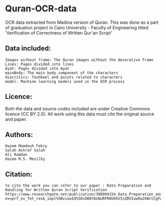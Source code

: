 # Quran-OCR-data
OCR data extracted from Madina version of Quran. This was done as a part of graduation project in Cairo University - Faculty of Engineering titled 'Verification of Correctness of Written Qur'an Script' 


## Data included: 
	Images without frame: The Quran images without the decorative frame
	Lines: Pages divided into lines
	Ayat: Pages divided into Ayat 
	mainBody: The main body component of the characters 
	diacritics: Tashkeel and points related to characters
	model: Machine learning models used in the OCR process

## Licence:
  Both the data and source codes included are under Creative Commons licence (CC BY 2.0). All work using this data must cite the original source and paper.
  

## Authors: 
	Hazem Mamdouh Fekry
	Salah Ashraf Salah
	Ali Ramdan 
	Hazem M.S. Mesilhy
	
## Citation:
	to cite the work you can refer to our paper : Data Preparation and Handling for Written Quran Script Verification
	https://www.researchgate.net/publication/308994154_Data_Preparation_and_Handling_for_Written_Quran_Script_Verification?ev=prf_ov_fet_res&_iepl%5BviewId%5D=O08t8oNuRFR0U6kVInZBVIuw0a2kWctCgFwk&_iepl%5Bcontexts%5D%5B0%5D=prfhpi&_iepl%5Bdata%5D%5BstandardItemCount%5D=1&_iepl%5Bdata%5D%5BuserSelectedItemCount%5D=0&_iepl%5Bdata%5D%5BtopHighlightCount%5D=1&_iepl%5Bdata%5D%5BtopHighlightIndex%5D=1&_iepl%5Bdata%5D%5BfeaturedItem1of1%5D=1&_iepl%5BtargetEntityId%5D=PB%3A308994154&_iepl%5BinteractionType%5D=publicationTitle
	
	
